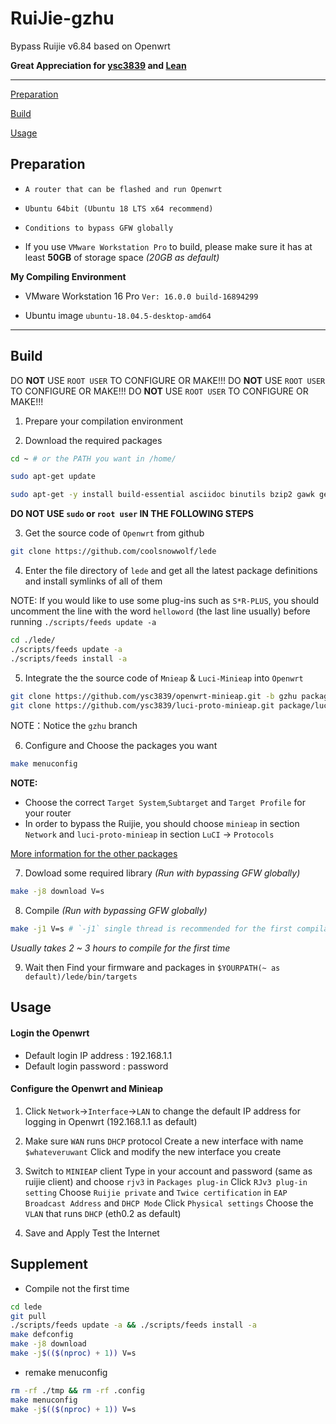 # RuiJie-gzhu
Bypass Ruijie v6.84 based on Openwrt

**Great Appreciation for [ysc3839](https://github.com/ysc3839/openwrt-minieap/tree/gzhu) and [Lean](https://github.com/coolsnowwolf/lede)**

***

[Preparation](#preparation)

[Build](#build)

[Usage](#usage)


## Preparation

+ `A router that can be flashed and run Openwrt`


+ `Ubuntu 64bit (Ubuntu 18 LTS x64 recommend)`


+ `Conditions to bypass GFW globally`


+ If you use `VMware Workstation Pro` to build, please make sure it has at least **50GB** of storage space *(20GB as default)*


**My Compiling Environment**
+ VMware Workstation 16 Pro 
`Ver: 16.0.0 build-16894299`

+ Ubuntu image
`ubuntu-18.04.5-desktop-amd64`

***
## Build

DO **NOT** USE `ROOT USER` TO CONFIGURE OR MAKE!!!
DO **NOT** USE `ROOT USER` TO CONFIGURE OR MAKE!!!
DO **NOT** USE `ROOT USER` TO CONFIGURE OR MAKE!!!

1. Prepare your compilation environment

2. Download the required packages
```bash
cd ~ # or the PATH you want in /home/

sudo apt-get update

sudo apt-get -y install build-essential asciidoc binutils bzip2 gawk gettext git libncurses5-dev libz-dev patch python3.5 python2.7 unzip zlib1g-dev lib32gcc1 libc6-dev-i386 subversion flex uglifyjs git-core gcc-multilib p7zip p7zip-full msmtp libssl-dev texinfo libglib2.0-dev xmlto qemu-utils upx libelf-dev autoconf automake libtool autopoint device-tree-compiler g++-multilib antlr3 gperf wget swig rsync
```

**DO NOT USE `sudo` or `root user` IN THE FOLLOWING STEPS**

3. Get the source code of `Openwrt` from github

```bash
git clone https://github.com/coolsnowwolf/lede
```


4. Enter the file directory of `lede` and get all the latest package definitions and install symlinks of all of them


NOTE: If you would like to use some plug-ins such as `S*R-PLUS`, you should uncomment the line with the word `helloword` (the last line usually) before running `./scripts/feeds update -a`

```bash
cd ./lede/
./scripts/feeds update -a
./scripts/feeds install -a
```


5. Integrate the the source code of `Mnieap` & `Luci-Minieap` into `Openwrt`

```bash
git clone https://github.com/ysc3839/openwrt-minieap.git -b gzhu package/minieap
git clone https://github.com/ysc3839/luci-proto-minieap.git package/luci-proto-minieap
```
NOTE：Notice the `gzhu` branch

6. Configure and Choose the packages you want

```bash
make menuconfig
```


**NOTE:** 
+ Choose the correct `Target System`,`Subtarget` and `Target Profile` for your router 
+ In order to bypass the Ruijie, you should choose `minieap` in section `Network` and `luci-proto-minieap` in section `LuCI` -> `Protocols`

[More information for the other packages](https://www.right.com.cn/forum/thread-344825-1-1.html)


7. Dowload some required library
*(Run with bypassing GFW globally)*

```bash
make -j8 download V=s
```


8. Compile
*(Run with bypassing GFW globally)*

```bash
make -j1 V=s # `-j1` single thread is recommended for the first compilation
```
*Usually takes 2 ~ 3 hours to compile for the first time*

9. Wait then Find your firmware and packages in `$YOURPATH(~ as default)/lede/bin/targets`


## Usage

#### Login the Openwrt

+ Default login IP address : 192.168.1.1
+ Default login password : password

#### Configure the Openwrt and Minieap

1. Click `Network`->`Interface`->`LAN` to change the default IP address for logging in Openwrt (192.168.1.1 as default)


2. Make sure `WAN` runs `DHCP` protocol 
Create a new interface with name `$whateveruwant` 
Click and modify the new interface you create


3. Switch to `MINIEAP` client 
Type in your account and password (same as ruijie client) and choose `rjv3` in `Packages plug-in`
Click `RJv3 plug-in setting`
Choose `Ruijie private` and `Twice certification` in `EAP Broadcast Address` and `DHCP Mode`
Click `Physical settings`
Choose the `VLAN` that runs `DHCP` (eth0.2 as default)


4. Save and Apply
Test the Internet


## Supplement


+ Compile not the first time

```bash
cd lede
git pull
./scripts/feeds update -a && ./scripts/feeds install -a
make defconfig
make -j8 download
make -j$(($(nproc) + 1)) V=s
```

+ remake menuconfig

```bash
rm -rf ./tmp && rm -rf .config
make menuconfig
make -j$(($(nproc) + 1)) V=s
```